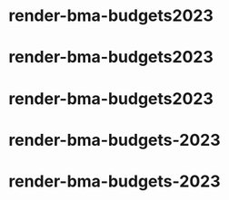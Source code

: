 # render-bma-budgets2023
# render-bma-budgets2023
# render-bma-budgets2023
# render-bma-budgets-2023
# render-bma-budgets-2023
